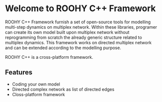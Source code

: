 # Welcome to ROOHY C++ Framework

ROOHY C++ Framework furnish a set of open-source tools for modelling multi-step dynamics on multiplex network. Within these libraries, programer can create its own model built upon multiplex network without reprogramming from scratch the already generic structure related to multiplex dynamics. This framework works on directed multiplex network and can be extended according to the modelling purpose.

ROOHY C++ is a cross-platform framework.

Features
--------
  - Coding your own model
  - Directed complex network as list of directed edges
  - Closs-platform framework
  


